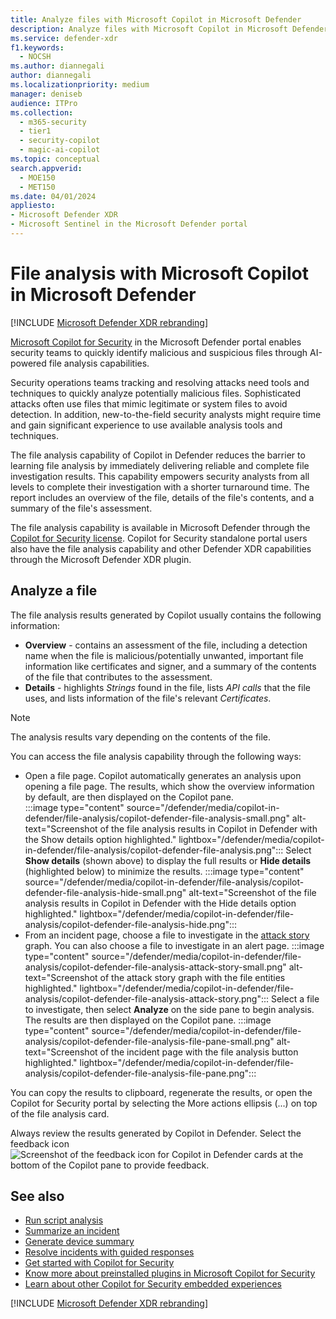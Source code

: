 ```yaml
---
title: Analyze files with Microsoft Copilot in Microsoft Defender
description: Analyze files with Microsoft Copilot in Microsoft Defender.
ms.service: defender-xdr
f1.keywords:
  - NOCSH
ms.author: diannegali
author: diannegali
ms.localizationpriority: medium
manager: deniseb
audience: ITPro
ms.collection:
  - m365-security
  - tier1
  - security-copilot
  - magic-ai-copilot 
ms.topic: conceptual
search.appverid:
  - MOE150
  - MET150
ms.date: 04/01/2024
appliesto:
- Microsoft Defender XDR
- Microsoft Sentinel in the Microsoft Defender portal
---
```


# File analysis with Microsoft Copilot in Microsoft Defender

[!INCLUDE [Microsoft Defender XDR rebranding](../includes/microsoft-defender.md)]

[Microsoft Copilot for Security](/security-copilot/microsoft-security-copilot) in the Microsoft Defender portal enables security teams to quickly identify malicious and suspicious files through AI-powered file analysis capabilities.

Security operations teams tracking and resolving attacks need tools and techniques to quickly analyze potentially malicious files. Sophisticated attacks often use files that mimic legitimate or system files to avoid detection. In addition, new-to-the-field security analysts might require time and gain significant experience to use available analysis tools and techniques.

The file analysis capability of Copilot in Defender reduces the barrier to learning file analysis by immediately delivering reliable and complete file investigation results. This capability empowers security analysts from all levels to complete their investigation with a shorter turnaround time. The report includes an overview of the file, details of the file's contents, and a summary of the file's assessment.

The file analysis capability is available in Microsoft Defender through the [Copilot for Security license](/security-copilot/faq-security-copilot). Copilot for Security standalone portal users also have the file analysis capability and other Defender XDR capabilities through the Microsoft Defender XDR plugin.

## Analyze a file

The file analysis results generated by Copilot usually contains the following information:

- **Overview** - contains an assessment of the file, including a detection name when the file is malicious/potentially unwanted, important file information like certificates and signer, and a summary of the contents of the file that contributes to the assessment.
- **Details** - highlights *Strings* found in the file, lists *API calls* that the file uses, and lists information of the file's relevant *Certificates*.

> [!NOTE]
> The analysis results vary depending on the contents of the file.

You can access the file analysis capability through the following ways:

- Open a file page. Copilot automatically generates an analysis upon opening a file page. The results, which show the overview information by default, are then displayed on the Copilot pane.  
  :::image type="content" source="/defender/media/copilot-in-defender/file-analysis/copilot-defender-file-analysis-small.png" alt-text="Screenshot of the file analysis results in Copilot in Defender with the Show details option highlighted." lightbox="/defender/media/copilot-in-defender/file-analysis/copilot-defender-file-analysis.png":::
  Select **Show details** (shown above) to display the full results or **Hide details** (highlighted below) to minimize the results.
 :::image type="content" source="/defender/media/copilot-in-defender/file-analysis/copilot-defender-file-analysis-hide-small.png" alt-text="Screenshot of the file analysis results in Copilot in Defender with the Hide details option highlighted." lightbox="/defender/media/copilot-in-defender/file-analysis/copilot-defender-file-analysis-hide.png":::
- From an incident page, choose a file to investigate in the [attack story](investigate-incidents.md#attack-story) graph. You can also choose a file to investigate in an alert page.
  :::image type="content" source="/defender/media/copilot-in-defender/file-analysis/copilot-defender-file-analysis-attack-story-small.png" alt-text="Screenshot of the attack story graph with the file entities highlighted." lightbox="/defender/media/copilot-in-defender/file-analysis/copilot-defender-file-analysis-attack-story.png":::
  Select a file to investigate, then select **Analyze** on the side pane to begin analysis. The results are then displayed on the Copilot pane.
  :::image type="content" source="/defender/media/copilot-in-defender/file-analysis/copilot-defender-file-analysis-file-pane-small.png" alt-text="Screenshot of the incident page with the file analysis button highlighted." lightbox="/defender/media/copilot-in-defender/file-analysis/copilot-defender-file-analysis-file-pane.png":::

You can copy the results to clipboard, regenerate the results, or open the Copilot for Security portal by selecting the More actions ellipsis (...) on top of the file analysis card.

Always review the results generated by Copilot in Defender. Select the feedback icon ![Screenshot of the feedback icon for Copilot in Defender cards](/defender/media/copilot-in-defender/copilot-defender-feedback.png) at the bottom of the Copilot pane to provide feedback.

## See also

- [Run script analysis](security-copilot-m365d-script-analysis.md)
- [Summarize an incident](security-copilot-m365d-incident-summary.md)
- [Generate device summary](copilot-in-defender-device-summary.md)
- [Resolve incidents with guided responses](security-copilot-m365d-guided-response.md)
- [Get started with Copilot for Security](/security-copilot/get-started-security-copilot)
- [Know more about preinstalled plugins in Microsoft Copilot for Security](/security-copilot/manage-plugins#preinstalled-plugins)
- [Learn about other Copilot for Security embedded experiences](/security-copilot/experiences-security-copilot)

[!INCLUDE [Microsoft Defender XDR rebranding](../includes/defender-m3d-techcommunity.md)]
